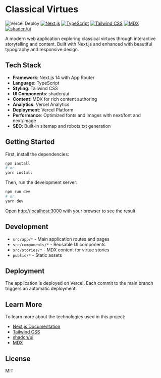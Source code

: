 # Classical Virtues

![Vercel Deploy](https://deploy-badge.vercel.app/vercel/classical-virtues)
[![Next.js](https://img.shields.io/badge/Next.js-14.2-black)](https://nextjs.org)
[![TypeScript](https://img.shields.io/badge/TypeScript-5.0-blue)](https://www.typescriptlang.org)
[![Tailwind CSS](https://img.shields.io/badge/Tailwind-3.4-blue)](https://tailwindcss.com)
[![MDX](https://img.shields.io/badge/MDX-3.0-yellow)](https://mdxjs.com)
[![shadcn/ui](https://img.shields.io/badge/shadcn/ui-latest-purple)](https://ui.shadcn.com)

A modern web application exploring classical virtues through interactive storytelling and content. Built with Next.js and enhanced with beautiful typography and responsive design.

## Tech Stack

- **Framework**: Next.js 14 with App Router
- **Language**: TypeScript
- **Styling**: Tailwind CSS
- **UI Components**: shadcn/ui
- **Content**: MDX for rich content authoring
- **Analytics**: Vercel Analytics
- **Deployment**: Vercel Platform
- **Performance**: Optimized fonts and images with next/font and next/image
- **SEO**: Built-in sitemap and robots.txt generation

## Getting Started

First, install the dependencies:

```bash
npm install
# or
yarn install
```

Then, run the development server:

```bash
npm run dev
# or
yarn dev
```

Open [http://localhost:3000](http://localhost:3000) with your browser to see the result.

## Development

- `src/app/*` - Main application routes and pages
- `src/components/*` - Reusable UI components
- `src/stories/*` - MDX content for virtue stories
- `public/*` - Static assets

## Deployment

The application is deployed on Vercel. Each commit to the main branch triggers an automatic deployment.

## Learn More

To learn more about the technologies used in this project:

- [Next.js Documentation](https://nextjs.org/docs)
- [Tailwind CSS](https://tailwindcss.com/docs)
- [shadcn/ui](https://ui.shadcn.com)
- [MDX](https://mdxjs.com)

## License

MIT
